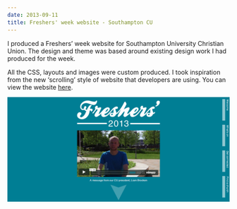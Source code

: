 ```yaml
---
date: 2013-09-11
title: Freshers' week website - Southampton CU
---
```


<BlogPostHeader />

I produced a Freshers&#8217; week website for Southampton University Christian Union. The design and theme was based around existing design work I had produced for the week.

All the CSS, layouts and images were custom produced. I took inspiration from the new &#8216;scrolling&#8217; style of website that developers are using. You can view the website <a href="https://dhulme.uk/southampton-cu-freshers/">here</a>.

![Freshers website](./images/freshers.png)
